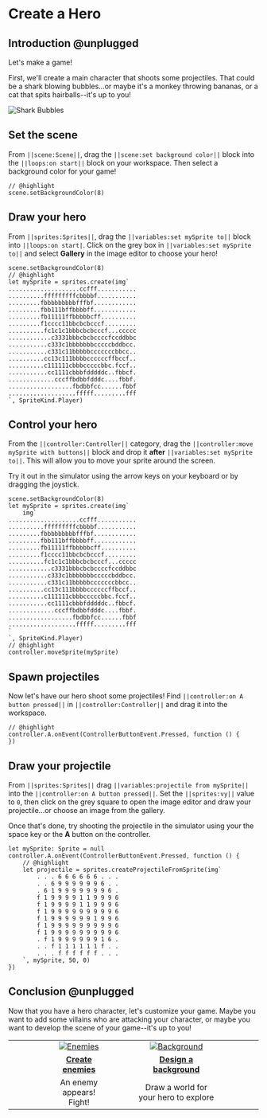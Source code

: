 # Create a Hero

## Introduction @unplugged

Let's make a game! 

First, we'll create a main character that shoots some projectiles. That could be a shark blowing bubbles...or maybe it's a monkey throwing bananas, or a cat that spits hairballs--it's up to you!

![Shark Bubbles](/static/recipes/shark-splash/sharkBite.gif)



## Set the scene

From ``||scene:Scene||``, drag the ``||scene:set background color||`` block into the ``||loops:on start||`` block on your workspace. Then select a background color for your game!

```blocks
// @highlight
scene.setBackgroundColor(8)
```

## Draw your hero

From ``||sprites:Sprites||``, drag the ``||variables:set mySprite to||`` block into ``||loops:on start|``. 
Click on the grey box in ``||variables:set mySprite to||`` and select **Gallery** in the image editor to choose your hero!

```blocks
scene.setBackgroundColor(8)
// @highlight
let mySprite = sprites.create(img`
....................ccfff...........
..........fffffffffcbbbbf...........
.........fbbbbbbbbbfffbf............
.........fbb111bffbbbbff............
.........fb11111ffbbbbbcff..........
.........f1cccc11bbcbcbcccf.........
..........fc1c1c1bbbcbcbcccf...ccccc
............c3331bbbcbcbccccfccddbbc
...........c333c1bbbbbbbcccccbddbcc.
...........c331c11bbbbbcccccccbbcc..
..........cc13c111bbbbccccccffbccf..
..........c111111cbbbcccccbbc.fccf..
...........cc1111cbbbfdddddc..fbbcf.
.............cccffbdbbfdddc....fbbf.
..................fbdbbfcc......fbbf
...................fffff.........fff
`, SpriteKind.Player)
```

## Control your hero

From the ``||controller:Controller||`` category, drag the ``||controller:move mySprite with buttons||`` block and drop it **after** ``||variables:set mySprite to||``. This will allow you to move your sprite around the screen. 

Try it out in the simulator using the arrow keys on your keyboard or by dragging the joystick.

```blocks
scene.setBackgroundColor(8)
let mySprite = sprites.create(img`
    img`
....................ccfff...........
..........fffffffffcbbbbf...........
.........fbbbbbbbbbfffbf............
.........fbb111bffbbbbff............
.........fb11111ffbbbbbcff..........
.........f1cccc11bbcbcbcccf.........
..........fc1c1c1bbbcbcbcccf...ccccc
............c3331bbbcbcbccccfccddbbc
...........c333c1bbbbbbbcccccbddbcc.
...........c331c11bbbbbcccccccbbcc..
..........cc13c111bbbbccccccffbccf..
..........c111111cbbbcccccbbc.fccf..
...........cc1111cbbbfdddddc..fbbcf.
.............cccffbdbbfdddc....fbbf.
..................fbdbbfcc......fbbf
...................fffff.........fff
`
`, SpriteKind.Player)
// @highlight
controller.moveSprite(mySprite)
```

## Spawn projectiles

Now let's have our hero shoot some projectiles! Find ``||controller:on A button pressed||`` in ``||controller:Controller||`` and drag it into the workspace.

```blocks
// @highlight
controller.A.onEvent(ControllerButtonEvent.Pressed, function () {
})
```

## Draw your projectile

From ``||sprites:Sprites||`` drag ``||variables:projectile from mySprite||`` into the ``||controller:on A button pressed||``. Set the ``||sprites:vy||`` value to `0`, then click on the grey square to open the image editor and draw your projectile...or choose an image from the gallery. 

Once that's done, try shooting the projectile in the simulator using your the space key or the **A** button on the controller.

```blocks
let mySprite: Sprite = null
controller.A.onEvent(ControllerButtonEvent.Pressed, function () {
    // @highlight
    let projectile = sprites.createProjectileFromSprite(img`
        . . . 6 6 6 6 6 6 . . .
        . . 6 9 9 9 9 9 9 6 . .
        . 6 1 9 9 9 9 9 9 9 6 .
        f 1 9 9 9 9 1 1 9 9 9 6
        f 1 9 9 9 9 1 1 9 9 9 6
        f 1 9 9 9 9 9 9 9 9 9 6
        f 1 9 9 9 9 9 9 1 9 9 6
        f 1 9 9 9 9 9 9 9 9 9 6
        f 1 9 9 9 9 9 9 9 9 9 6
        . f 1 9 9 9 9 9 9 1 6 .
        . . f 1 1 1 1 1 1 f . .
        . . . f f f f f f . . .
    `, mySprite, 50, 0)
})
```

## Conclusion @unplugged

Now that you have a hero character, let's customize your game. Maybe you want to add some villains who are attacking your character, or maybe you want to develop the scene of your game--it's up to you!

| |      | |      | |
|--|:----:|-- |:----:|--|
| &emsp;&emsp;&emsp;&emsp; | [![Enemies](/static/recipes/shark-splash/02-enemies.gif)](#recipe:/recipes/shark-splash/02-enemies) | &emsp;&emsp; | [![Background](/static/recipes/shark-splash/04-background.png)](#recipe:/recipes/shark-splash/04-background) | &emsp;&emsp;&emsp;&emsp; |
| | [**Create enemies**](#recipe:/recipes/shark-splash/02-enemies) | | [**Design a background**](#recipe:/recipes/shark-splash/04-background) | |
| | An enemy appears! Fight! | | Draw a world for your hero to explore | |
